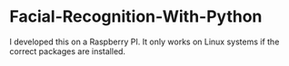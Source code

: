 # Facial-Recognition-With-Python

I developed this on a Raspberry PI.
It only works on Linux systems if the correct packages are installed.
